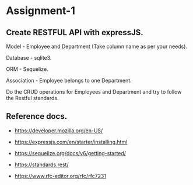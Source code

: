 # Assignment-1

## Create RESTFUL API with expressJS.

Model - Employee and Department (Take column name as per your needs).

Database - sqlite3.

ORM - Sequelize.

Association - Employee belongs to one Department.

Do the CRUD operations for Employees and Department and try to follow the Restful standards.

## Reference docs.

- https://developer.mozilla.org/en-US/

- https://expressjs.com/en/starter/installing.html

- https://sequelize.org/docs/v6/getting-started/

- https://standards.rest/

- https://www.rfc-editor.org/rfc/rfc7231
